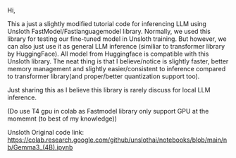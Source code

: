Hi,

This a just a slightly modified tutorial code for inferencing LLM using Unsloth FastModel/Fastlanguagemodel library. Normally, we used this library for testing our fine-tuned model in
Unsloth training. But however, we can also just use it as general LLM inference (similiar to transformer library by HuggingFace). All model from Huggingface is compatible with
this Unsloth library. The neat thing is that I believe/notice is slightly faster, better memory management and slightly easier/consistent to inference compared to transformer library(and proper/better quantization support too).

Just sharing this as I believe this library is rarely discuss for local LLM inference.

(Do use T4 gpu in colab as Fastmodel library only support GPU at the momemnt (to best of my knowledge))


Unsloth Original code link: https://colab.research.google.com/github/unslothai/notebooks/blob/main/nb/Gemma3_(4B).ipynb 
